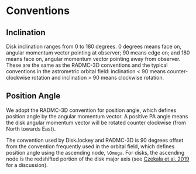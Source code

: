 # Conventions

## Inclination

Disk inclination ranges from 0 to 180 degrees. 0 degrees means face on, angular momentum vector pointing at observer; 90 means edge on; and 180 means face on, angular momentum vector pointing away from observer. These are the same as the RADMC-3D conventions and the typical conventions in the astrometric orbital field: inclination < 90 means counter-clockwise rotation and inclination > 90 means clockwise rotation.


## Position Angle

We adopt the RADMC-3D convention for position angle, which defines position angle by the angular momentum vector. A positive PA angle means the disk angular momentum vector will be rotated counter clockwise (from North towards East). 

The convention used by DiskJockey and RADMC-3D is 90 degrees offset from the convention frequently used in the orbital field, which defines position angle using the ascending node, ``\Omega``. For disks, the ascending node is the redshifted portion of the disk major axis (see [Czekala et al. 2019](https://ui.adsabs.harvard.edu/abs/2019ApJ...883...22C/abstract) for a discussion).
